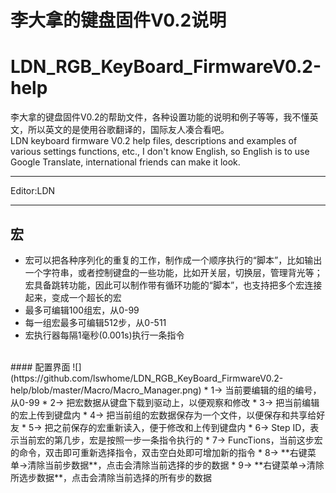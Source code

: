 ﻿李大拿的键盘固件V0.2说明
=====================
LDN_RGB_KeyBoard_FirmwareV0.2-help
=====================
李大拿的键盘固件V0.2的帮助文件，各种设置功能的说明和例子等等，我不懂英文，所以英文的是使用谷歌翻译的，国际友人凑合看吧。<br>
LDN keyboard firmware V0.2 help files, descriptions and examples of various settings functions, etc., I don't know English, so English is to use Google Translate, international friends can make it look.
****
Editor:LDN
****
## 宏
   * 宏可以把各种序列化的重复的工作，制作成一个顺序执行的“脚本”，比如输出一个字符串，或者控制键盘的一些功能，比如开关层，切换层，管理背光等；宏具备跳转功能，因此可以制作带有循环功能的“脚本”，也支持把多个宏连接起来，变成一个超长的宏
   * 最多可编辑100组宏，从0-99
   * 每一组宏最多可编辑512步，从0-511
   * 宏执行器每隔1毫秒(0.001s)执行一条指令
   <br>
   #### 配置界面
   ![](https://github.com/lswhome/LDN_RGB_KeyBoard_FirmwareV0.2-help/blob/master/Macro/Macro_Manager.png)
   * 1-> 当前要编辑的组的编号，从0-99
   * 2-> 把宏数据从键盘下载到驱动上，以便观察和修改
   * 3-> 把当前编辑的宏上传到键盘内
   * 4-> 把当前组的宏数据保存为一个文件，以便保存和共享给好友
   * 5-> 把之前保存的宏重新读入，便于修改和上传到键盘内
   * 6-> Step ID，表示当前宏的第几步，宏是按照一步一条指令执行的
   * 7-> FuncTions，当前这步宏的命令，双击即可重新选择指令，双击空白处即可增加新的指令
   * 8-> **右键菜单->清除当前步数据**，点击会清除当前选择的步的数据
   * 9-> **右键菜单->清除所选步数据**，点击会清除当前选择的所有步的数据
   
